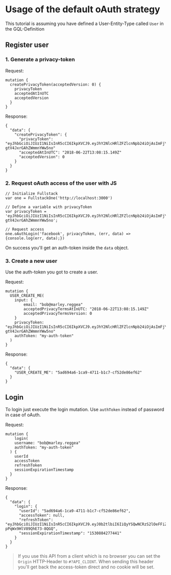 
# Usage of the default oAuth strategy

This tutorial is assuming you have defined a User-Entity-Type called `User` in the GQL-Definition

## Register user

### 1. Generate a privacy-token

Request:

```
mutation {
  createPrivacyToken(acceptedVersion: 0) {
    privacyToken
    acceptedAtInUTC
    acceptedVersion
  }
}
```


Response:

```
{
  "data": {
    "createPrivacyToken": {
      "privacyToken": "eyJhbGciOiJIUzI1NiIsInR5cCI6IkpXVCJ9.eyJhY2NlcHRlZFZlcnNpb24iOjAsImFjY2VwdGVkQXRJblVUQyI6IjIwMTgtMDYtMjJUMTM6MDg6MTUuMTQ5WiIsImlhdCI6MTUyOTY3Mjg5NSwiZXhwIjoxNTI5NzU5Mjk1fQ.EpuhlGE5Y1kvV8XwWik7c-gtV4JxrGAhZWmmnYWw5no"
      "acceptedAtInUTC": "2018-06-22T13:08:15.149Z"
      "acceptedVersion": 0
    }
  }
}
```

### 2. Request oAuth access of the user with JS


```
// Initialize Fullstack
var one = FullstackOne('http://localhost:3000')

// Define a variable with privacyToken
var privacyToken = 'eyJhbGciOiJIUzI1NiIsInR5cCI6IkpXVCJ9.eyJhY2NlcHRlZFZlcnNpb24iOjAsImFjY2VwdGVkQXRJblVUQyI6IjIwMTgtMDYtMjJUMTM6MDg6MTUuMTQ5WiIsImlhdCI6MTUyOTY3Mjg5NSwiZXhwIjoxNTI5NzU5Mjk1fQ.EpuhlGE5Y1kvV8XwWik7c-gtV4JxrGAhZWmmnYWw5no';

// Request access
one.oAuthLogin('facebook', privacyToken, (err, data) => {console.log(err, data);})
```

On success you'll get an auth-token inside the `data` object.

### 3. Create a new user

Use the auth-token you got to create a user.

Request:

```
mutation {
  USER_CREATE_ME(
    input: {
    	email: "bob@marley.reggea"
    	acceptedPrivacyTermsAtInUTC: "2018-06-22T13:08:15.149Z"
    	acceptedPrivacyTermsVersion: 0
  	}
  	privacyToken: "eyJhbGciOiJIUzI1NiIsInR5cCI6IkpXVCJ9.eyJhY2NlcHRlZFZlcnNpb24iOjAsImFjY2VwdGVkQXRJblVUQyI6IjIwMTgtMDYtMjJUMTM6MDg6MTUuMTQ5WiIsImlhdCI6MTUyOTY3Mjg5NSwiZXhwIjoxNTI5NzU5Mjk1fQ.EpuhlGE5Y1kvV8XwWik7c-gtV4JxrGAhZWmmnYWw5no"
  	authToken: "my-auth-token"
  )
}
```

Response:

```
{
  "data": {
    "USER_CREATE_ME": "5ad694a6-1ca9-4711-b1c7-cf52de86ef62"
  }
}
```

## Login

To login just execute the login mutation. Use `authToken` instead of password in case of oAuth.

Request:

```
mutation {
	login(
    username: "bob@marley.reggea"
    authToken: "my-auth-token"
  ) {
    userId
    accessToken
    refreshToken
    sessionExpirationTimestamp
  }
}
```

Response: 

```
{
  "data": {
    "login": {
      "userId": "5ad694a6-1ca9-4711-b1c7-cf52de86ef62",
      "accessToken": null,
      "refreshToken": "eyJhbGciOiJIUzI1NiIsInR5cCI6IkpXVCJ9.eyJ0b2tlbiI6IiQyYSQwNCRzS2lOeFFiZm5NRjFCOC5KREcycnBldjUwVTdVTkpQSVFvNWw1UU4zbXFwa2ppVkpWbGplTyIsImlhdCI6MTUyOTY3NDY3NywiZXhwIjoxNTMwODg0Mjc3fQ.WozKP81DpgJAR9C1JygHw-pPqWx9HlV89QhE73-8QGQ",
      "sessionExpirationTimestamp": "1530884277441"
    }
  }
}
```

> If you use this API from a client which is no browser you can set the `Origin` HTTP-Header to `#?API_CLIENT`. When sending this header you'll get back the access-token direct and no cookie will be set.